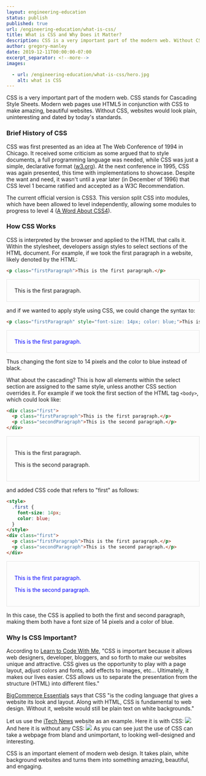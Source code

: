 ```yaml
---
layout: engineering-education
status: publish
published: true
url: /engineering-education/what-is-css/
title: What is CSS and Why Does it Matter?
description: CSS is a very important part of the modern web. Without CSS, websites would look plain, uninteresting and dated by today's standards.
author: gregory-manley
date: 2019-12-11T00:00:00-07:00
excerpt_separator: <!--more-->
images:

  - url: /engineering-education/what-is-css/hero.jpg
    alt: what is CSS
---
```

CSS is a very important part of the modern web. CSS stands for Cascading Style Sheets. Modern web pages use HTML5 in conjunction with CSS to make amazing, beautiful websites. Without CSS, websites would look plain, uninteresting and dated by today's standards.
<!--more-->

### Brief History of CSS
CSS was first presented as an idea at The Web Conference of 1994 in Chicago. It received some criticism as some argued that to style documents, a full programming language was needed, while CSS was just a simple, declarative format ([w3.org](https://www.w3.org/Style/CSS20/history.html)). At the next conference in 1995, CSS was again presented, this time with implementations to showcase. Despite the want and need, it wasn't until a year later (in December of 1996) that CSS level 1 became ratified and accepted as a W3C Recommendation.

The current official version is CSS3. This version split CSS into modules, which have been allowed to level independently, allowing some modules to progress to level 4 ([A Word About CSS4](https://www.xanthir.com/b4Ko0)).

### How CSS Works
CSS is interpreted by the browser and applied to the HTML that calls it. Within the stylesheet, developers assign styles to select sections of the HTML document. For example, if we took the first paragraph in a website, likely denoted by the HTML:
```HTML
<p class="firstParagraph">This is the first paragraph.</p>
```
<p class="firstParagraph" style="border: 1px solid #e4e4e4; padding: 1.25rem;">This is the first paragraph.</p>

and if we wanted to apply style using CSS, we could change the syntax to:
```HTML  
<p class="firstParagraph" style="font-size: 14px; color: blue;">This is the first paragraph.</p>
```
<p class="firstParagraph" style="font-size: 14px; color: blue; border: 1px solid #e4e4e4; padding: 1.25rem;">This is the first paragraph.</p>

Thus changing the font size to 14 pixels and the color to blue instead of black.

What about the cascading? This is how all elements within the select section are assigned to the same style, unless another CSS section overrides it. For example if we took the first section of the HTML tag `<body>`, which could look like:
```HTML
<div class="first">
  <p class="firstParagraph">This is the first paragraph.</p>
  <p class="secondParagraph">This is the second paragraph.</p>
</div>
```

<div class="first" style="border: 1px solid #e4e4e4; padding: 1.25rem;">
  <p class="firstParagraph">This is the first paragraph.</p>
  <p class="secondParagraph">This is the second paragraph.</p>
</div>
<p></p>

and added CSS code that refers to "first" as follows:

```HTML
<style>
  .first {
    font-size: 14px;
    color: blue;
  }
</style>
<div class="first">
  <p class="firstParagraph">This is the first paragraph.</p>
  <p class="secondParagraph">This is the second paragraph.</p>
</div>
```

<div class="first" style="font-size: 14px; color: blue; border: 1px solid #e4e4e4; padding: 1.25rem;">
  <p class="firstParagraph" style="font-size: 14px; color: blue;">This is the first paragraph.</p>
  <p class="secondParagraph" style="font-size: 14px; color: blue;">This is the second paragraph.</p>
</div>
</p></p>

In this case, the CSS is applied to both the first and second paragraph, making them both have a font size of 14 pixels and a color of blue.

### Why Is CSS Important?
According to [Learn to Code With Me](https://learntocodewith.me/getting-started/topics/css/), "CSS is important because it allows web designers, developer, bloggers, and so forth to make our websites unique and attractive. CSS gives us the opportunity to play with a page layout, adjust colors and fonts, add effects to images, etc... Ultimately, it makes our lives easier. CSS allows us to separate the presentation from the structure (HTML) into different files."

[BigCommerce Essentials](https://www.bigcommerce.com/ecommerce-answers/what-css-and-why-it-important/) says that CSS "is the coding language that gives a website its look and layout. Along with HTML, CSS is fundamental to web design. Without it, website would still be plain text on white backgrounds."

Let us use the [iTech News](https://newsitech.weebly.com/) website as an example. Here it is with CSS:
![](https://newsitech.weebly.com/uploads/2/0/5/4/20542424/capture1_orig.png)
And here it is without any CSS:
![](https://newsitech.weebly.com/uploads/2/0/5/4/20542424/capture2_orig.png)
As you can see just the use of CSS can take a webpage from bland and unimportant, to looking well-designed and interesting.

CSS is an important element of modern web design. It takes plain, white background websites and turns them into something amazing, beautiful, and engaging.

